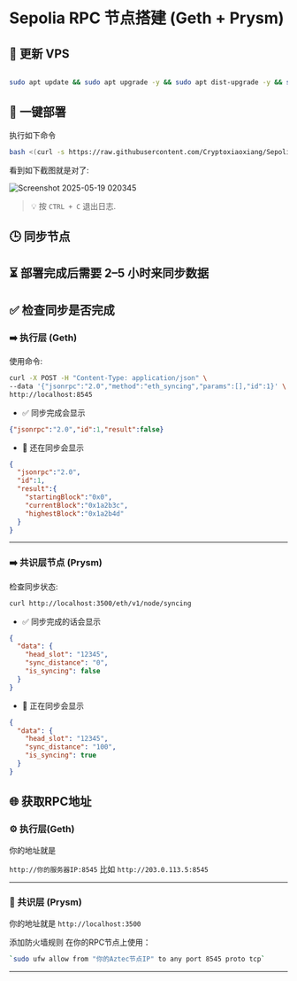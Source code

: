 # Sepolia RPC 节点搭建 (Geth + Prysm)

## 🙂 更新 VPS 

```bash

sudo apt update && sudo apt upgrade -y && sudo apt dist-upgrade -y && sudo apt install git -y

```
## 🚀 一键部署

执行如下命令

```bash
bash <(curl -s https://raw.githubusercontent.com/Cryptoxiaoxiang/Sepolia-RPC/refs/heads/main/setup.sh)
```

看到如下截图就是对了:

![Screenshot 2025-05-19 020345](https://github.com/user-attachments/assets/4763da84-e823-4dec-a142-17866b99b1b5)

> 💡 按 `CTRL + C` 退出日志.

## 🕒 同步节点

⏳ 部署完成后需要 2–5 小时来同步数据 
---

## ✅ 检查同步是否完成

### ➡️ 执行层 (Geth)

使用命令:

```bash
curl -X POST -H "Content-Type: application/json" \
--data '{"jsonrpc":"2.0","method":"eth_syncing","params":[],"id":1}' \
http://localhost:8545
```

- ✅ 同步完成会显示

```json
{"jsonrpc":"2.0","id":1,"result":false}
```

- 🚫 还在同步会显示

```json
{
  "jsonrpc":"2.0",
  "id":1,
  "result":{
    "startingBlock":"0x0",
    "currentBlock":"0x1a2b3c",
    "highestBlock":"0x1a2b4d"
  }
}
```

---

### ➡️ 共识层节点 (Prysm)

检查同步状态:

```bash
curl http://localhost:3500/eth/v1/node/syncing
```

- ✅ 同步完成的话会显示

```json
{
  "data": {
    "head_slot": "12345",
    "sync_distance": "0",
    "is_syncing": false
  }
}
```

- 🚫 正在同步会显示

```json
{
  "data": {
    "head_slot": "12345",
    "sync_distance": "100",
    "is_syncing": true
  }
}
```




## 🌐 获取RPC地址

### ⚙️ 执行层(Geth)
你的地址就是

  `http://你的服务器IP:8545` 比如 `http://203.0.113.5:8545`


---

### 🔗 共识层 (Prysm)


你的地址就是 
  `http://localhost:3500`

添加防火墙规则
在你的RPC节点上使用：
```bash
`sudo ufw allow from "你的Aztec节点IP" to any port 8545 proto tcp`
```

---
